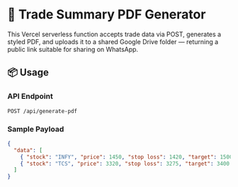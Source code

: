 # 📄 Trade Summary PDF Generator

This Vercel serverless function accepts trade data via POST, generates a styled PDF, and uploads it to a shared Google Drive folder — returning a public link suitable for sharing on WhatsApp.

## 📦 Usage

### API Endpoint

`POST /api/generate-pdf`

### Sample Payload

```json
{
  "data": [
    { "stock": "INFY", "price": 1450, "stop loss": 1420, "target": 1500 },
    { "stock": "TCS", "price": 3320, "stop loss": 3275, "target": 3400 }
  ]
}
